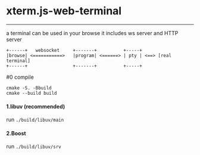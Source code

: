 # xterm.js-web-terminal
----
a terminal can be used in your browse
it includes ws server and HTTP server
```
+------+   websocket     +-------+          +-----+
|browse| <===========>   |program| <======> | pty | <==> [real terminal]
+------+                 +-------+          +-----+
```
#0 compile
```
cmake -S. -Bbuild
cmake --build build
```
#### 1.libuv __(recommended)__
run ```./build/libuv/main```
#### 2.Boost
run ```./build/libuv/srv```
